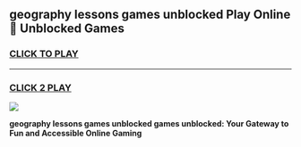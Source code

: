 
## geography lessons games unblocked Play Online 👋 Unblocked Games
<h3>
<a href="https://premium.freeplayer.one?title=geography_lessons_games_unblocked&ref=19F">CLICK TO PLAY</a></h3>
<hr>

<h3>
<a href="https://premium.freeplayer.one?title=geography_lessons_games_unblocked&ref=19F">CLICK 2 PLAY</a>
  
</h3>

<a href="https://premium.freeplayer.one?title=geography_lessons_games_unblocked&ref=19F"><img src="https://clearcache.store/games.png"></a>


**geography lessons games unblocked games unblocked: Your Gateway to Fun and Accessible Online Gaming**
